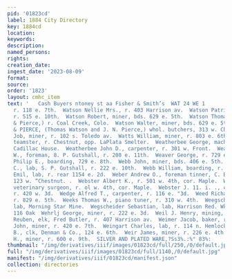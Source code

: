 ```yaml
---
pid: '01823cd'
label: 1884 City Directory
key: 1884cd
location: 
keywords: 
description: 
named_persons: 
rights: 
creation_date: 
ingest_date: '2023-08-09'
format: 
source: 
order: '1823'
layout: cmhc_item
text: '   Cash Buyers ntoney st aa Fisher & Smith’s  WAT 24 WE 1        Watson Louis,
  r. 118 e. 7th.  Watson Nellie Mrs., r. 403 Harrison av.  Watson Patrick, miner,
  r. 515 e. 10th.  Watson Robert, miner, bds. 629 e. 5th.  Watson Thomas, (Watson
  & Pierce,) r. Coal Creek, Colo.  Watson Walter, miner, bds. 629 e. 5th.  WATSON
  & PIERCE, (Thomas Watson and J. N. Pierce,) whol. butchers, 313 w. Chestnut.  Watt
  Job, miner, r. 102 s. Toledo av.  Watts William, miner, r. 803 e. 6th.  Waxham Charles,
  teamster, r. Chestnut, opp. LaPlata Smelter.  Weatherbee George, machinist, bds.
  Cadillac House.  Weatherbee John D., carpenter, r. 301 w. Front.  Weaver Charles
  W., foreman, 8. P. Gutshall, r. 208 e. 11th.  Weaver George, r. 729 e. 8th.  Weaver
  Philip E., boarding, 729 e. 8th.  Webb John, miner, bds. 406 e. 5th.  Webb John
  C., lab, S. P. Gutshall, r. 222 e. 10th.  Webb William, boarding, r. 406 e. 5th.  Webber
  Emil, lab, r. rear 1154 e. 2d.  Weber Andrew O., foreman tinner, C. Boettcher, r.
  123 w. “Chestnut. .  Webster Albert K., r. 501 w. 4th, cor. Maple.  Webster Hugh,
  veterinary surgeon, r. ol w. 4th, cor. Maple.  Webster J. 11. i. ., chief clk, Herald,
  r. 420 w. 3d.  Wedge Alfred T., carpenter, r. 116 e. "3d.  Weed Richard H., miner,
  r. 829 e. 5th.  Weeks Thomas W., piano tuner, r. 310 w. 4th.  Weegscheider George,
  lab, Morning Star Mine.  Wegscheider Sebastian, lab, Harrison Red. Wks, bds. rear
  116 Oak  Wehrlj George, miner, r. 222 e. 3d.  Weil J. Henry, mining, r. 124 w. 3d.  Weil
  Reuben, elk, Fred Butler, r. 407 Harrison av.  Weimer Jacob, baker, r. 131 w. 2d.  Weimer
  John, miner, r. 420 e. 7th.  Weingart Charles, lab, r. 114 n. Hemlock.  Weir Edgar
  B., clk, Denman & Co., 124 e. 6th.  Weir James, miner, r. 226 e. 4th.  Weir James
  H., miner, r. 600 e. 9th.  SILVER AND PLATED WARE,?Ss3%.:%° 83%:       '
thumbnail: "/img/derivatives/iiif/images/01823cd/full/250,/0/default.jpg"
full: "/img/derivatives/iiif/images/01823cd/full/1140,/0/default.jpg"
manifest: "/img/derivatives/iiif/01823cd/manifest.json"
collection: directories
---
```

